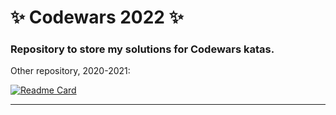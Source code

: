# ✨ Codewars 2022 ✨
### Repository to store my solutions for Codewars katas.

Other repository, 2020-2021:

[![Readme Card](https://github-readme-stats.vercel.app/api/pin/?username=SvetlanaPrus&repo=Codewars-Solutions&title_color=ffffff&text_color=c9cacc&icon_color=85E0F2&bg_color=17505C)](https://github.com/SvetlanaPrus/Codewars-Solutions)


___

